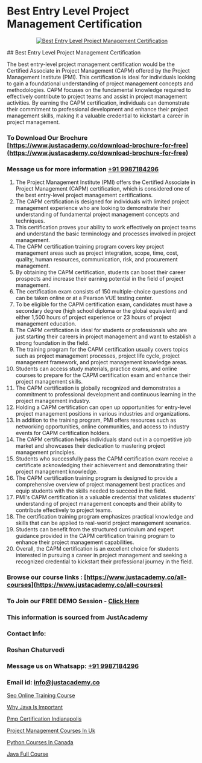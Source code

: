 # Best Entry Level Project Management Certification

<p align="center">
  <a href="https://justacademy.co/course-detail/pmp-certification-training">
    <img src="https://justacademy.co/storage2/course_image/1709713463_course_image.webp" alt="Best Entry Level Project Management Certification">
  </a>
</p>
## Best Entry Level Project Management Certification

The best entry-level project management certification would be the Certified Associate in Project Management (CAPM) offered by the Project Management Institute (PMI). This certification is ideal for individuals looking to gain a foundational understanding of project management concepts and methodologies. CAPM focuses on the fundamental knowledge required to effectively contribute to project teams and assist in project management activities. By earning the CAPM certification, individuals can demonstrate their commitment to professional development and enhance their project management skills, making it a valuable credential to kickstart a career in project management.
### To Download Our Brochure [https://www.justacademy.co/download-brochure-for-free](https://www.justacademy.co/download-brochure-for-free)
### Message us for more information [+91 9987184296](https://api.whatsapp.com/send?phone=919987184296)
1) The Project Management Institute (PMI) offers the Certified Associate in Project Management (CAPM) certification, which is considered one of the best entry-level project management certifications.
2) The CAPM certification is designed for individuals with limited project management experience who are looking to demonstrate their understanding of fundamental project management concepts and techniques.
3) This certification proves your ability to work effectively on project teams and understand the basic terminology and processes involved in project management.
4) The CAPM certification training program covers key project management areas such as project integration, scope, time, cost, quality, human resources, communication, risk, and procurement management.
5) By obtaining the CAPM certification, students can boost their career prospects and increase their earning potential in the field of project management.
6) The certification exam consists of 150 multiple-choice questions and can be taken online or at a Pearson VUE testing center.
7) To be eligible for the CAPM certification exam, candidates must have a secondary degree (high school diploma or the global equivalent) and either 1,500 hours of project experience or 23 hours of project management education.
8) The CAPM certification is ideal for students or professionals who are just starting their careers in project management and want to establish a strong foundation in the field.
9) The training program for the CAPM certification usually covers topics such as project management processes, project life cycle, project management framework, and project management knowledge areas.
10) Students can access study materials, practice exams, and online courses to prepare for the CAPM certification exam and enhance their project management skills.
11) The CAPM certification is globally recognized and demonstrates a commitment to professional development and continuous learning in the project management industry.
12) Holding a CAPM certification can open up opportunities for entry-level project management positions in various industries and organizations.
13) In addition to the training program, PMI offers resources such as networking opportunities, online communities, and access to industry events for CAPM certification holders.
14) The CAPM certification helps individuals stand out in a competitive job market and showcases their dedication to mastering project management principles.
15) Students who successfully pass the CAPM certification exam receive a certificate acknowledging their achievement and demonstrating their project management knowledge.
16) The CAPM certification training program is designed to provide a comprehensive overview of project management best practices and equip students with the skills needed to succeed in the field.
17) PMI's CAPM certification is a valuable credential that validates students' understanding of project management concepts and their ability to contribute effectively to project teams.
18) The certification training program emphasizes practical knowledge and skills that can be applied to real-world project management scenarios.
19) Students can benefit from the structured curriculum and expert guidance provided in the CAPM certification training program to enhance their project management capabilities.
20) Overall, the CAPM certification is an excellent choice for students interested in pursuing a career in project management and seeking a recognized credential to kickstart their professional journey in the field.

### Browse our course links : [https://www.justacademy.co/all-courses](https://www.justacademy.co/all-courses) 
### To Join our FREE DEMO Session - [Click Here](https://www.justacademy.co/register-for-course-demo)


### This information is sourced from JustAcademy
### Contact Info:
### Roshan Chaturvedi
### Message us on Whatsapp: [+91 9987184296](https://api.whatsapp.com/send?phone=919987184296)
### Email id: [info@justacademy.co](mailto:info@justacademy.co)
                
[Seo Online Training Course](https://www.linkedin.com/pulse/seo-online-training-course-justacademy-stockport-yzfxe?trackingId=YaWEK50h%2F2PjCPyLIRazsA%3D%3D&lipi=urn%3Ali%3Apage%3Ad_flagship3_company_admin%3Bhrs%2FVe6MQa2w%2FxcFE4Py%2Fw%3D%3D)

[Why Java Is Important](https://www.linkedin.com/pulse/why-java-important-justacademyderby-yly2e?trackingId=nKLaue2Lm5Z9GiGrDkIWrQ%3D%3D&lipi=urn%3Ali%3Apage%3Ad_flagship3_company_admin%3Bdwb%2Fkl1wRBCVgbShptxZfw%3D%3D)

[Pmp Certification Indianapolis](https://medium.com/@AkashSingh2052/pmp-certification-indianapolis-64769d65cbdc)

[Project Management Courses In Uk](https://medium.com/@ranemanish460/project-management-courses-in-uk-988662bf55c4)

[Python Courses In Canada](https://justacademyin.github.io/justacademy/python-courses-in-canada)

[Java Full Course](https://justacademyin.github.io/justacademy/java-full-course)

